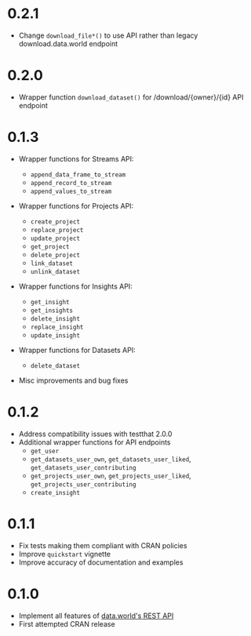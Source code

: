 # 0.2.1

* Change `download_file*()` to use API rather than legacy download.data.world endpoint

# 0.2.0

* Wrapper function `download_dataset()` for /download/{owner}/{id} API endpoint

# 0.1.3

* Wrapper functions for Streams API:
  * `append_data_frame_to_stream`
  * `append_record_to_stream`
  * `append_values_to_stream`

* Wrapper functions for Projects API:
  * `create_project`
  * `replace_project`
  * `update_project`
  * `get_project`
  * `delete_project`
  * `link_dataset`
  * `unlink_dataset`
  
* Wrapper functions for Insights API:
  * `get_insight`
  * `get_insights`
  * `delete_insight`
  * `replace_insight`
  * `update_insight`
  
* Wrapper functions for Datasets API:
  * `delete_dataset`
  
* Misc improvements and bug fixes

# 0.1.2

* Address compatibility issues with testthat 2.0.0
* Additional wrapper functions for API endpoints
  * `get_user`
  * `get_datasets_user_own`, `get_datasets_user_liked`, `get_datasets_user_contributing`
  * `get_projects_user_own`, `get_projects_user_liked`, `get_projects_user_contributing`
  * `create_insight`

# 0.1.1

* Fix tests making them compliant with CRAN policies
* Improve `quickstart` vignette
* Improve accuracy of documentation and examples

# 0.1.0

* Implement all features of [data.world's REST API](https://docs.data.world/documentation/api)
* First attempted CRAN release
